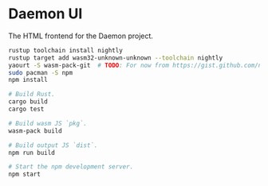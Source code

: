 # Daemon UI

The HTML frontend for the Daemon project.

```sh
rustup toolchain install nightly
rustup target add wasm32-unknown-unknown --toolchain nightly
yaourt -S wasm-pack-git  # TODO: For now from https://gist.github.com/nixpulvis/68b4b7e4ff42db9ce7f2aa5b365e4ca1
sudo pacman -S npm
npm install
```

```sh
# Build Rust.
cargo build
cargo test

# Build wasm JS `pkg`.
wasm-pack build

# Build output JS `dist`.
npm run build

# Start the npm development server.
npm start
```
